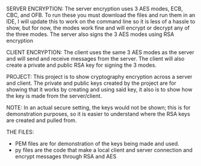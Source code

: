 SERVER ENCRYPTION: 
The server encryption uses 3 AES modes, ECB, CBC, and OFB. To run these you must download the files and run them in an IDE, I will update this to work on the command line so it is less of a hassle to show, but for now, the modes work fine and will encrypt or decrypt any of the three modes. The server also signs the 3 AES modes using RSA encryption

CLIENT ENCRYPTION:
The client uses the same 3 AES modes as the server and will send and receive messages from the server. The client will also create a private and public RSA key for signing the 3 modes.


PROJECT:
This project is to show cryptography encryption across a server and client. The private and public keys created by the project are for showing that it works by creating and using said key, it also is to show how the key is made from the server/client.


NOTE:
In an actual secure setting, the keys would not be shown; this is for demonstration purposes, so it is easier to understand where the RSA keys are created and pulled from.

THE FILES:
  -  PEM files are for demonstration of the keys being made and used.
  -  py files are the code that make a local client and server connection and encrypt messages through RSA and AES
